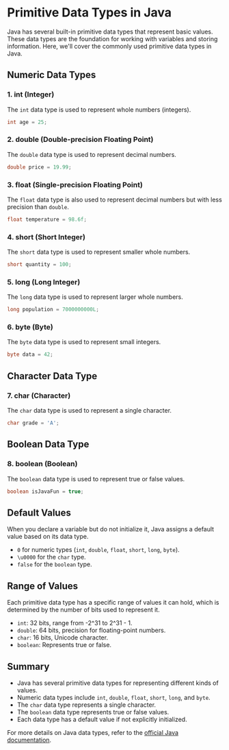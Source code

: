 # Primitive Data Types in Java

Java has several built-in primitive data types that represent basic values. These data types are the foundation for working with variables and storing information. Here, we'll cover the commonly used primitive data types in Java.

## Numeric Data Types

### 1. **int (Integer)**

The `int` data type is used to represent whole numbers (integers).

```java
int age = 25;
```

### 2. **double (Double-precision Floating Point)**

The `double` data type is used to represent decimal numbers.

```java
double price = 19.99;
```

### 3. **float (Single-precision Floating Point)**

The `float` data type is also used to represent decimal numbers but with less precision than `double`.

```java
float temperature = 98.6f;
```

### 4. **short (Short Integer)**

The `short` data type is used to represent smaller whole numbers.

```java
short quantity = 100;
```

### 5. **long (Long Integer)**

The `long` data type is used to represent larger whole numbers.

```java
long population = 7000000000L;
```

### 6. **byte (Byte)**

The `byte` data type is used to represent small integers.

```java
byte data = 42;
```

## Character Data Type

### 7. **char (Character)**

The `char` data type is used to represent a single character.

```java
char grade = 'A';
```

## Boolean Data Type

### 8. **boolean (Boolean)**

The `boolean` data type is used to represent true or false values.

```java
boolean isJavaFun = true;
```

## Default Values

When you declare a variable but do not initialize it, Java assigns a default value based on its data type.

- `0` for numeric types (`int`, `double`, `float`, `short`, `long`, `byte`).
- `\u0000` for the `char` type.
- `false` for the `boolean` type.

## Range of Values

Each primitive data type has a specific range of values it can hold, which is determined by the number of bits used to represent it.

- `int`: 32 bits, range from -2^31 to 2^31 - 1.
- `double`: 64 bits, precision for floating-point numbers.
- `char`: 16 bits, Unicode character.
- `boolean`: Represents true or false.

## Summary

- Java has several primitive data types for representing different kinds of values.
- Numeric data types include `int`, `double`, `float`, `short`, `long`, and `byte`.
- The `char` data type represents a single character.
- The `boolean` data type represents true or false values.
- Each data type has a default value if not explicitly initialized.

For more details on Java data types, refer to the [official Java documentation](https://docs.oracle.com/javase/tutorial/java/nutsandbolts/datatypes.html).
